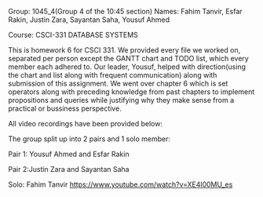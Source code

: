 Group: 1045_4(Group 4 of the 10:45 section) Names: Fahim Tanvir, Esfar Rakin, Justin Zara, Sayantan Saha, Yousuf Ahmed

Course: CSCI-331 DATABASE SYSTEMS

This is homework 6 for CSCI 331. We provided every file we worked on, separated per person except the GANTT chart and TODO list, which every member each adhered to.
Our leader, Yousuf, helped with direction(using the chart and list along with frequent communication) along with submission of this assignment. 
We went over chapter 6 which is set operators along with preceding knowledge from past chapters to implement propositions and queries while justifying why 
they make sense from a practical or bussiness perspective. 

All video recordings have been provided below:

The group split up into 2 pairs and 1 solo member:

Pair 1: Yousuf Ahmed and Esfar Rakin

Pair 2:Justin Zara and Sayantan Saha

Solo: Fahim Tanvir
https://www.youtube.com/watch?v=XE4l00MU_es
